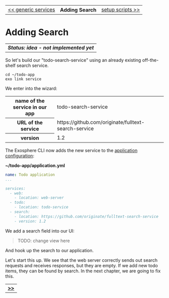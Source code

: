 <table>
  <tr>
    <td><a href="11_generic_services.md">&lt;&lt; generic services</a></td>
    <th>Adding Search</th>
    <td><a href="13_setup_scripts.md">setup scripts &gt;&gt;</a></td>
  </tr>
</table>


# Adding Search

<table>
  <tr>
    <td>
      <b><i>
        Status: idea - not implemented yet
      </i></b>
    </td>
  </tr>
</table>


So let's build our "todo-search-service"
using an already existing off-the-shelf search service.

```
cd ~/todo-app
exo link service
```

We enter into the wizard:

<table>
  <tr>
    <th>name of the service in our app</th>
    <td>todo-search-service</td>
  </tr>
  <tr>
    <th>URL of the service</th>
    <td>https://github.com/originate/fulltext-search-service</td>
  </tr>
  <tr>
    <th>version</th>
    <td>1.2</td>
  </tr>
</table>

The Exosphere CLI now adds the new service to the
[application configuration](../part_2a/02_app_config.md):

__~/todo-app/application.yml__

```yml
name: Todo application
...

services:
  - web:
    - location: web-server
  - todo:
    - location: todo-service
  - search:
    - location: https://github.com/originate/fulltext-search-service
    - version: 1.2
```

We add a search field into our UI:

> TODO: change view here

And hook up the search to our application.

Let's start this up.
We see that the web server correctly sends out search requests and receives responses,
but they are empty.
If we add new todo items, they can be found by search.
In the next chapter, we are going to fix this.


<table>
  <tr>
    <td><a href="13_setup_scripts.md"><b>&gt;&gt;</b></a></td>
  </tr>
</table>
